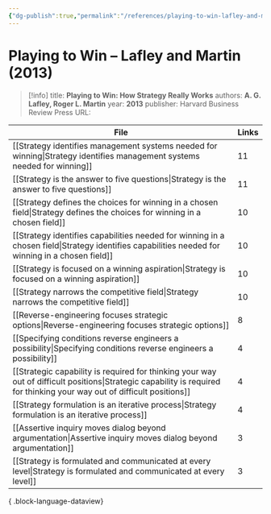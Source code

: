 ```yaml
---
{"dg-publish":true,"permalink":"/references/playing-to-win-lafley-and-martin-2013/"}
---
```



# Playing to Win – Lafley and Martin (2013)

> [!info]
> title: **Playing to Win: How Strategy Really Works**
> authors: **A. G. Lafley, Roger L. Martin**
> year: **2013**
> publisher: Harvard Business Review Press
> URL: 



| File                                                                                                                                                                        | Links |
| --------------------------------------------------------------------------------------------------------------------------------------------------------------------------- | ----- |
| [[Strategy identifies management systems needed for winning\|Strategy identifies management systems needed for winning]]                                                 | 11    |
| [[Strategy is the answer to five questions\|Strategy is the answer to five questions]]                                                                                   | 11    |
| [[Strategy defines the choices for winning in a chosen field\|Strategy defines the choices for winning in a chosen field]]                                               | 10    |
| [[Strategy identifies capabilities needed for winning in a chosen field\|Strategy identifies capabilities needed for winning in a chosen field]]                         | 10    |
| [[Strategy is focused on a winning aspiration\|Strategy is focused on a winning aspiration]]                                                                             | 10    |
| [[Strategy narrows the competitive field\|Strategy narrows the competitive field]]                                                                                       | 10    |
| [[Reverse-engineering focuses strategic options\|Reverse-engineering focuses strategic options]]                                                                         | 8     |
| [[Specifying conditions reverse engineers a possibility\|Specifying conditions reverse engineers a possibility]]                                                         | 4     |
| [[Strategic capability is required for thinking your way out of difficult positions\|Strategic capability is required for thinking your way out of difficult positions]] | 4     |
| [[Strategy formulation is an iterative process\|Strategy formulation is an iterative process]]                                                                           | 4     |
| [[Assertive inquiry moves dialog beyond argumentation\|Assertive inquiry moves dialog beyond argumentation]]                                                             | 3     |
| [[Strategy is formulated and communicated at every level\|Strategy is formulated and communicated at every level]]                                                       | 3     |

{ .block-language-dataview}
